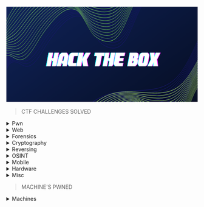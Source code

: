 <p align="center">
<img src="https://github.com/Bread-Yolk/hackthebox/blob/3349c58b447a6487178cc6e7e82711dfb9e8d5ad/Assets/banner.png" width="950" height="250">
</p>


> CTF CHALLENGES SOLVED

<details>
<br>
<summary> Pwn </summary>

|No.|Challenge's name|
|:-:|:--------------:|
|1. |[racecar](https://github.com/Bread-Yolk/hackthebox/tree/main/Categories/Pwn/racecar)|
|2. |[You know 0xDiablos](https://github.com/Bread-Yolk/hackthebox/tree/main/Categories/Pwn/You%20know%200xDiablos)|
|3. |[Jeeves](https://github.com/Bread-Yolk/hackthebox/tree/main/Categories/Pwn/Jeeves)|
|4. |[Space pirate: Entrypoint](https://github.com/Bread-Yolk/hackthebox/tree/main/Categories/Pwn/Space%20pirate%3A%20Entrypoint)|
|5. |[Reg](https://github.com/Bread-Yolk/hackthebox/tree/main/Categories/Pwn/Reg)|
|6. |[Space pirate: Going Deeper](https://github.com/Bread-Yolk/hackthebox/tree/main/Categories/Pwn/Space%20pirate%3A%20Going%20Deeper)|
|7. |[Bat Computer](https://github.com/Bread-Yolk/hackthebox/tree/main/Categories/Pwn/Bat%20Computer)|
|8. |[Blacksmith](https://github.com/Bread-Yolk/hackthebox/tree/main/Categories/Pwn/Blacksmith)|
|9. |[Shooting star](https://github.com/Bread-Yolk/hackthebox/tree/main/Categories/Pwn/Shooting%20star)|
|10. |[HTB Console](https://github.com/Bread-Yolk/hackthebox/tree/main/Categories/Pwn/HTB%20Console)|
|11. |[Optimistic](https://github.com/Bread-Yolk/hackthebox/tree/main/Categories/Pwn/Optimistic)|
|12. |[Restaurant](https://github.com/Bread-Yolk/hackthebox/tree/main/Categories/Pwn/Restaurant)|
|13. |[Entity](https://github.com/Bread-Yolk/hackthebox/tree/main/Categories/Pwn/Entity)|
|14. |[Getting Started](https://github.com/Bread-Yolk/hackthebox/tree/main/Categories/Pwn/Getting%20Started)|
|15. |[Questionnaire](https://github.com/Bread-Yolk/hackthebox/tree/main/Categories/Pwn/Questionnaire)|
|16. |[Nightmare](https://github.com/Bread-Yolk/hackthebox/blob/main/Categories/Pwn/Nightmare/README.md)|
|17. |[Void](https://github.com/Bread-Yolk/hackthebox/blob/main/Categories/Pwn/Void/README.md)|
|18. |[Fleet Management](https://github.com/Bread-Yolk/hackthebox/blob/main/Categories/Pwn/Fleet%20Management/README.md)|
|19. |[Vault-breaker](https://github.com/jon-brandy/hackthebox/blob/main/Categories/Pwn/Vault-breaker/README.md)|
|20. |[Spooky Time](https://github.com/jon-brandy/hackthebox/blob/main/Categories/Pwn/Spooky%20Time/README.md)|
|21. |[Space pirate: Retribution](https://github.com/jon-brandy/hackthebox/blob/main/Categories/Pwn/Space%20pirate%3A%20Retribution/README.md)|
|22. |[Space](https://github.com/jon-brandy/hackthebox/blob/main/Categories/Pwn/Space/README.md)|
|23. |[Leet Test](https://github.com/jon-brandy/hackthebox/blob/main/Categories/Pwn/Leet%20Test/README.md)|
|24. |[Trick or Deal](https://github.com/jon-brandy/hackthebox/blob/main/Categories/Pwn/Trick%20or%20Deal/README.md)|



</details>


<details>
<br>
<summary> Web </summary>

|No.|Challenge's name|
|:-:|:--------------:|
|1. |[Templated](https://github.com/Bread-Yolk/hackthebox/blob/main/Categories/Web/Templated/README.md)|
|2. |[LoveTok](https://github.com/Bread-Yolk/hackthebox/blob/main/Categories/Web/LoveTok/README.md)|
|3. |[Phonebook](https://github.com/Bread-Yolk/hackthebox/blob/main/Categories/Web/Phonebook/README.md)|
|4. |[Spookifier](https://github.com/Bread-Yolk/hackthebox/blob/main/Categories/Web/Spookifier/README.md)|
|5. |[looking glass](https://github.com/Bread-Yolk/hackthebox/blob/main/Categories/Web/looking%20glass/README.md)|
|6. |[sanitize](https://github.com/Bread-Yolk/hackthebox/blob/main/Categories/Web/sanitize/README.md)|
|7. |[baby auth](https://github.com/Bread-Yolk/hackthebox/blob/main/Categories/Web/baby%20auth/README.md)|
|8. |[baby BonChewerCon](https://github.com/Bread-Yolk/hackthebox/blob/main/Categories/Web/baby%20BoneChewerCon/README.md)|
|9. |[Full Stack Conf](https://github.com/Bread-Yolk/hackthebox/blob/main/Categories/Web/Full%20Stack%20Conf/README.md)|
|10. |[baby interdimensional internet](https://github.com/Bread-Yolk/hackthebox/blob/main/Categories/Web/baby%20interdimensional%20internet/README.md)|
|11. |[Juggling facts](https://github.com/Bread-Yolk/hackthebox/blob/main/Categories/Web/Juggling%20facts/README.md)|
|12. |[baby nginxatsu](https://github.com/Bread-Yolk/hackthebox/blob/main/Categories/Web/baby%20nginxatsu/README.md)|
|13. |[baby todo or not todo](https://github.com/Bread-Yolk/hackthebox/blob/main/Categories/Web/baby%20todo%20or%20not%20todo/README.md)|
|14. |[baby WAFfles order](https://github.com/Bread-Yolk/hackthebox/blob/main/Categories/Web/baby%20WAFfles%20order/README.md)|
|15. |[BlinkerFluids](https://github.com/Bread-Yolk/hackthebox/blob/main/Categories/Web/BlinkerFluids/README.md)|
|16. |[Orbital](https://github.com/Bread-Yolk/hackthebox/blob/main/Categories/Web/Orbital/README.md)|
|17. |[Trapped Source](https://github.com/Bread-Yolk/hackthebox/blob/main/Categories/Web/Trapped%20Source/README.md)|
|18. |[Passman](https://github.com/jon-brandy/hackthebox/blob/main/Categories/Web/Passman/README.md)|


</details>


<details>
<br>
<summary> Forensics </summary>

|No.|Challenge's name|
|:-:|:--------------:|
|1. |[Illumination](https://github.com/Bread-Yolk/hackthebox/blob/main/Categories/Forensics/Illumination/README.md)|
|2. |[MarketDump](https://github.com/Bread-Yolk/hackthebox/blob/main/Categories/Forensics/MarketDump/README.md)|
|3. |[Wrong Spooky Seasaon](https://github.com/Bread-Yolk/hackthebox/blob/main/Categories/Forensics/Wrong%20Spooky%20Season/README.md)|
|4. |[Marshal in the Middle](https://github.com/Bread-Yolk/hackthebox/blob/main/Categories/Forensics/Marshal%20in%20the%20Middle/README.md)|
|5. |[Chase](https://github.com/Bread-Yolk/hackthebox/blob/main/Categories/Forensics/Chase/README.md)|
|6. |[Event Horizon](https://github.com/Bread-Yolk/hackthebox/blob/main/Categories/Forensics/Event%20Horizon/README.md)|
|7. |[Insider](https://github.com/Bread-Yolk/hackthebox/blob/main/Categories/Forensics/Insider/README.md)|
|8. |[Export](https://github.com/Bread-Yolk/hackthebox/blob/main/Categories/Forensics/Export/README.md)|
|9. |[Persistence](https://github.com/Bread-Yolk/hackthebox/blob/main/Categories/Forensics/Persistence/README.md)|
|10. |[No Place To Hide](https://github.com/Bread-Yolk/hackthebox/blob/main/Categories/Forensics/No%20Place%20To%20Hide/README.md)|
|11. |[Lure](https://github.com/Bread-Yolk/hackthebox/blob/main/Categories/Forensics/Lure/README.md)|
|12. |[Logger](https://github.com/Bread-Yolk/hackthebox/blob/main/Categories/Forensics/Logger/README.md)|
|13. |[Halloween Invitation](https://github.com/Bread-Yolk/hackthebox/blob/main/Categories/Forensics/Halloween%20Invitation/README.md)|
|14. |[Peel Back The Layers](https://github.com/Bread-Yolk/hackthebox/blob/main/Categories/Forensics/Peel%20Back%20The%20Layers/README.md)|
|15. |[Reminiscent](https://github.com/Bread-Yolk/hackthebox/blob/main/Categories/Forensics/Reminiscent/README.md)|
|16. |[Intergalactic Recovery](https://github.com/Bread-Yolk/hackthebox/blob/main/Categories/Forensics/Intergalactic%20Recovery/README.md)|
|16. |[Downgrade](https://github.com/Bread-Yolk/hackthebox/blob/main/Categories/Forensics/Downgrade/README.md)|
|17. |[Automation](https://github.com/Bread-Yolk/hackthebox/blob/main/Categories/Forensics/Automation/README.md)|
|18. |[Perseverance](https://github.com/Bread-Yolk/hackthebox/blob/main/Categories/Forensics/Perseverance/README.md)|
|19. |[Deadly Arthropod](https://github.com/Bread-Yolk/hackthebox/blob/main/Categories/Forensics/Deadly%20Arthropod/README.md)|
|20. |[Keep Tryin'](https://github.com/Bread-Yolk/hackthebox/blob/main/Categories/Forensics/Keep%20Tryin'/README.md)|
|21. |[Strike Back](https://github.com/Bread-Yolk/hackthebox/blob/main/Categories/Forensics/Strike%20Back/README.md)|
|22. |[Diagnostic](https://github.com/Bread-Yolk/hackthebox/blob/main/Categories/Forensics/Diagnostic/README.md)|
|23. |[Fake News](https://github.com/Bread-Yolk/hackthebox/blob/main/Categories/Forensics/Fake%20News/README.md)|
|24. |[POOF](https://github.com/Bread-Yolk/hackthebox/blob/main/Categories/Forensics/POOF/README.md)|
|25. |[Alien Cradle](https://github.com/Bread-Yolk/hackthebox/blob/main/Categories/Forensics/Alien%20Cradle/README.md)|
|26. |[Extraterrestrial Persistence](https://github.com/Bread-Yolk/hackthebox/blob/main/Categories/Forensics/Extraterrestrial%20Persistence/README.md)|
|27. |[Artifact Of Dangerous Sighting](https://github.com/Bread-Yolk/hackthebox/blob/main/Categories/Forensics/Artifact%20Of%20Dangerous%20Sighting/README.md)|
|28. |[oBfsC4t10n2](https://github.com/Bread-Yolk/hackthebox/blob/main/Categories/Forensics/oBfsC4t10n2/README.md)|
|29. |[Packet Cyclone](https://github.com/Bread-Yolk/hackthebox/blob/main/Categories/Forensics/Packet%20Cyclone/README.md)|

  

</details>

<details>
<br>
<summary> Cryptography </summary>

|No.|Challenge's name|
|:-:|:--------------:|
|1. |[BabyEncryption](https://github.com/jon-brandy/hackthebox/blob/main/Categories/Cryptography/BabyEncryption/README.md)|
|2. |[xorxorxor](https://github.com/jon-brandy/hackthebox/tree/main/Categories/Cryptography/xorxorxor)|
|3. |[Android in the Middle](https://github.com/jon-brandy/hackthebox/blob/main/Categories/Cryptography/Android-in-the-Middle/README.md)|
|4. |[Weak RSA](https://github.com/jon-brandy/hackthebox/blob/main/Categories/Cryptography/Weak%20RSA/README.md)|
|5. |[Classic, yet complicated!](https://github.com/jon-brandy/hackthebox/blob/main/Categories/Cryptography/Classic%2C%20yet%20complicated!/README.md)|
|6. |[Brainy's Cipher](https://github.com/jon-brandy/hackthebox/blob/main/Categories/Cryptography/Brainy's%20Cipher/README.md)|
|7. |[Gonna-Lift-Em-All](https://github.com/jon-brandy/hackthebox/blob/main/Categories/Cryptography/Gonna-Lift-Em-All/README.md)|
|8. |[Ancient Encodings](https://github.com/jon-brandy/hackthebox/blob/main/Categories/Cryptography/Ancient%20Encodings/README.md)|
|9. |[Nuclear Sale](https://github.com/Bread-Yolk/hackthebox/blob/main/Categories/Cryptography/Nuclear%20Sale/README.md)|


</details>


<details>
<br>
<summary> Reversing </summary>

|No.|Challenge's name|
|:-:|:--------------:|
|1. |[Impossible Password](https://github.com/jon-brandy/hackthebox/blob/main/Categories/Reversing/Impossible%20Password/README.md)|
|2. |[Bypass](https://github.com/jon-brandy/hackthebox/blob/main/Categories/Reversing/Bypass/README.md)|
|3. |[Behind the Scenes](https://github.com/jon-brandy/hackthebox/blob/main/Categories/Reversing/Behind%20the%20Scenes/README.md)|
|4. |[WIDE](https://github.com/jon-brandy/hackthebox/blob/main/Categories/Reversing/WIDE/README.md)|
|5. |[Baby RE](https://github.com/jon-brandy/hackthebox/blob/main/Categories/Reversing/Baby%20RE/README.md)|
|6. |[You Cant C Me](https://github.com/jon-brandy/hackthebox/blob/main/Categories/Reversing/You%20Cant%20C%20Me/README.md)|
|7. |[Find The Easy Pass](https://github.com/jon-brandy/hackthebox/blob/main/Categories/Reversing/Find%20The%20Easy%20Pass/README.md)|
|8. |[Baby Crypt](https://github.com/jon-brandy/hackthebox/blob/main/Categories/Reversing/Baby%20Crypt/README.md)|
|9. |[Ransom](https://github.com/jon-brandy/hackthebox/blob/main/Categories/Reversing/Ransom/README.md)|
|10. |[Anti Flag](https://github.com/Bread-Yolk/hackthebox/tree/main/Categories/Reversing/Anti%20Flag)|
|11. |[Ouija](https://github.com/jon-brandy/hackthebox/blob/main/Categories/Reversing/Ouija/README.md)|
|12. |[Tear Or Dear](https://github.com/jon-brandy/hackthebox/blob/main/Categories/Reversing/Tear%20Or%20Dear/README.md)|
|13. |[Rebuilding](https://github.com/jon-brandy/hackthebox/blob/main/Categories/Reversing/Rebuilding/README.md)|
|14. |[Teleport](https://github.com/jon-brandy/hackthebox/blob/main/Categories/Reversing/Teleport/README.md)|
|15. |[Hunting License](https://github.com/jon-brandy/hackthebox/blob/main/Categories/Reversing/Hunting%20License/README.md)|

</details>


<details>
<br>
<summary> OSINT </summary>

|No.|Challenge's name|
|:-:|:--------------:|
|1. |[Easy Phish](https://github.com/jon-brandy/hackthebox/blob/main/Categories/OSINT/Easy%20Phish/README.md)|
|2. |[Infiltration](https://github.com/jon-brandy/hackthebox/blob/main/Categories/OSINT/Infiltration/README.md)|
|3. |[Money Flowz](https://github.com/jon-brandy/hackthebox/blob/main/Categories/OSINT/Money%20Flowz/README.md)|
|4. |[Missing in Action](https://github.com/jon-brandy/hackthebox/blob/main/Categories/OSINT/Missing%20in%20Action/README.md)|
|5. |[ID Exposed](https://github.com/jon-brandy/hackthebox/blob/main/Categories/OSINT/ID%20Exposed/README.md)|
|6. |[0ld is g0ld](https://github.com/jon-brandy/hackthebox/blob/main/Categories/OSINT/0ld%20is%20g0ld/README.md)|

</details>


</details>

<details>
<br>
<summary> Mobile </summary>

|No.|Challenge's name|
|:-:|:--------------:|
|1. |[Cat](https://github.com/jon-brandy/hackthebox/blob/main/Categories/Mobile/Cat/README.md)|
|2. |[Don't Overreact](https://github.com/jon-brandy/hackthebox/blob/main/Categories/Mobile/Don't%20Overreact/README.md)|
|3. |[APKey](https://github.com/jon-brandy/hackthebox/blob/main/Categories/Mobile/APKey/README.md)|
|4. |[Pinned](https://github.com/jon-brandy/hackthebox/blob/main/Categories/Mobile/Pinned/pinned.md)|
|5. |[APKrypt](https://github.com/jon-brandy/hackthebox/blob/main/Categories/Mobile/APKrypt/README.md)|
|6. |[Manager](https://github.com/jon-brandy/hackthebox/blob/main/Categories/Mobile/Manager/README.md)|


</details>


<details>
<br>
<summary> Hardware </summary>

|No.|Challenge's name|
|:-:|:--------------:|
|1. |[Debugging Interface](https://github.com/jon-brandy/hackthebox/blob/main/Categories/Hardware/Debugging%20Interface/README.md)|


</details>



<details>
<br>
<summary> Misc </summary>

|No.|Challenge's name|
|:-:|:--------------:|
|1. |[Canvas](https://github.com/jon-brandy/hackthebox/blob/main/Categories/Misc/Canvas/README.md)|
|2. |[fs0ciety](https://github.com/jon-brandy/hackthebox/blob/main/Categories/Misc/fs0ciety/README.md)|
|3. |[Milkshake](https://github.com/jon-brandy/hackthebox/blob/main/Categories/Misc/Milkshake/README.md)|
|4. |[Hackerman](https://github.com/jon-brandy/hackthebox/blob/main/Categories/Misc/Hackerman/README.md)|
|5. |[Da Vinci](https://github.com/jon-brandy/hackthebox/blob/main/Categories/Misc/Da%20Vinci/README.md)|
|6. |[Art](https://github.com/jon-brandy/hackthebox/blob/main/Categories/Misc/Art/README.md)|
|7. |[misDIRection](https://github.com/jon-brandy/hackthebox/blob/main/Categories/Misc/misDIRection/README.md)|
|9. |[Emdee five for life](https://github.com/jon-brandy/hackthebox/blob/main/Categories/Misc/Emdee%20five%20for%20life/README.md)|
|10. |[The secret of a Queen](https://github.com/jon-brandy/hackthebox/blob/main/Categories/Misc/The%20secret%20of%20%20a%20Queen/README.md)|
|11. |[Eternal Loop](https://github.com/jon-brandy/hackthebox/blob/main/Categories/Misc/Eternal%20Loop/README.md)|

</details>


> MACHINE'S PWNED


<details>
<br>
<summary> Machines </summary>

|No.|Challenge's name|
|:-:|:--------------:|
|1. |[Blue](https://github.com/jon-brandy/hackthebox/blob/main/Categories/Machines/Blue/README.md)|
|2. |[Jerry](https://github.com/jon-brandy/hackthebox/blob/main/Categories/Machines/Jerry/README.md)|
|3. |[Lame](https://github.com/jon-brandy/hackthebox/blob/main/Categories/Machines/Lame/README.md)|
|4. |[Netmon](https://github.com/jon-brandy/hackthebox/blob/main/Categories/Machines/Netmon/README.md)|
|5. |[Photobomb](https://github.com/jon-brandy/hackthebox/blob/main/Categories/Machines/Photobomb/README.md)|
|6. |[Precious](https://github.com/jon-brandy/hackthebox/blob/main/Categories/Machines/Precious/README.md)|
|7. |[Shoppy](https://github.com/jon-brandy/hackthebox/blob/main/Categories/Machines/Shoppy/README.md)|


</details>



